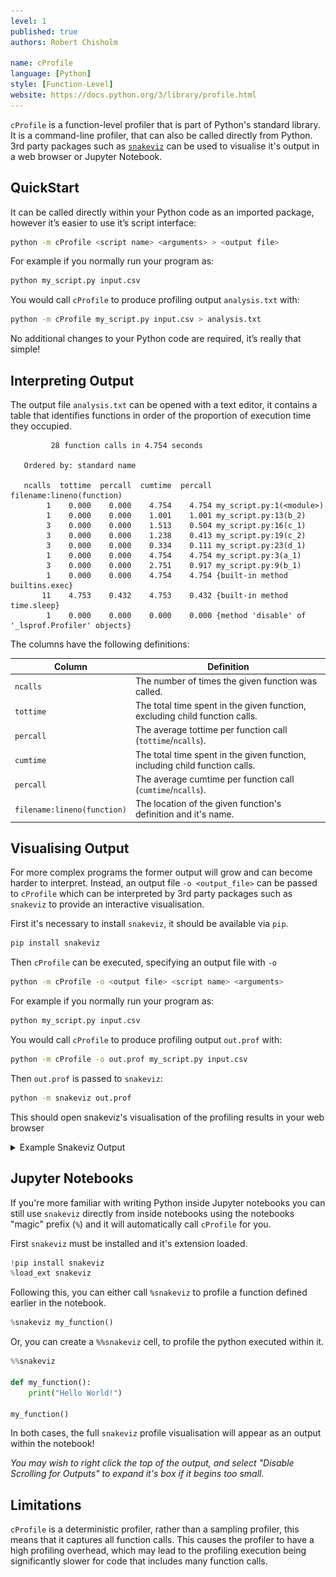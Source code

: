 ```yaml
---
level: 1
published: true
authors: Robert Chisholm

name: cProfile
language: [Python]
style: [Function-Level]
website: https://docs.python.org/3/library/profile.html
---
```


`cProfile` is a function-level profiler that is part of Python's standard library. It is a command-line profiler, that can also be called directly from Python. 3rd party packages such as [`snakeviz`](https://jiffyclub.github.io/snakeviz/) can be used to visualise it's output in a web browser or Jupyter Notebook.

<!--more-->

## QuickStart

It can be called directly within your Python code as an imported package, however it’s easier to use it’s script interface:

```sh
python -m cProfile <script name> <arguments> > <output file>
```

For example if you normally run your program as:

```sh
python my_script.py input.csv
```

You would call `cProfile` to produce profiling output `analysis.txt` with:

```sh
python -m cProfile my_script.py input.csv > analysis.txt
```

No additional changes to your Python code are required, it’s really that simple!

## Interpreting Output

The output file `analysis.txt` can be opened with a text editor, it contains a table that identifies functions in order of the proportion of execution time they occupied.

```
         28 function calls in 4.754 seconds

   Ordered by: standard name

   ncalls  tottime  percall  cumtime  percall filename:lineno(function)
        1    0.000    0.000    4.754    4.754 my_script.py:1(<module>)
        1    0.000    0.000    1.001    1.001 my_script.py:13(b_2)
        3    0.000    0.000    1.513    0.504 my_script.py:16(c_1)
        3    0.000    0.000    1.238    0.413 my_script.py:19(c_2)
        3    0.000    0.000    0.334    0.111 my_script.py:23(d_1)
        1    0.000    0.000    4.754    4.754 my_script.py:3(a_1)
        3    0.000    0.000    2.751    0.917 my_script.py:9(b_1)
        1    0.000    0.000    4.754    4.754 {built-in method builtins.exec}
       11    4.753    0.432    4.753    0.432 {built-in method time.sleep}
        1    0.000    0.000    0.000    0.000 {method 'disable' of '_lsprof.Profiler' objects}
```

The columns have the following definitions:

| Column | Definition |
|---------|---------------------------------------------------|
| `ncalls`  | The number of times the given function was called. |
| `tottime` | The total time spent in the given function, excluding child function calls. |
| `percall` | The average tottime per function call (`tottime`/`ncalls`). |
| `cumtime` | The total time spent in the given function, including child function calls. |
| `percall` | The average cumtime per function call (`cumtime`/`ncalls`). |
| `filename:lineno(function)` | The location of the given function's definition and it's name. |


## Visualising Output

For more complex programs the former output will grow and can become harder to interpret. Instead, an output file `-o <output_file>` can be passed to `cProfile` which can be interpreted by 3rd party packages such as `snakeviz` to provide an interactive visualisation.

First it's necessary to install `snakeviz`, it should be available via `pip`.

```sh
pip install snakeviz
```

Then `cProfile` can be executed, specifying an output file with `-o`

```sh
python -m cProfile -o <output file> <script name> <arguments>
```

For example if you normally run your program as:

```sh
python my_script.py input.csv
```

You would call `cProfile` to produce profiling output `out.prof` with:

```sh
python -m cProfile -o out.prof my_script.py input.csv
```

Then `out.prof` is passed to `snakeviz`:

```sh
python -m snakeviz out.prof
```

This should open snakeviz's visualisation of the profiling results in your web browser

<details markdown="block">
<summary>Example Snakeviz Output</summary>

![A web page, with a central diagram representing a call-stack, with the root at the top and the horizontal axis representing the duration of each call. Below this diagram is the top of a table detailing the statistics of individual methods.](/assets/snakeviz-example.png) An example of the default 'icicle' visualisation provided by `snakeviz`.

The icicle diagram displayed by `snakeviz` represents an aggregate of the call stack during the execution of the profiled code.
The box which fills the top row represents the the root call, filling the row shows that it occupied 100% of the runtime.
The second row holds the child methods called from the root, with their widths relative to the proportion of runtime they occupied.
This continues with each subsequent row, however where a method only occupies 50% of the runtime, it's children can only occupy a maximum of that runtime hence the appearance of "icicles" as each row gets narrower when the overhead of methods with no further children is accounted for.

By clicking a box within the diagram, it will "zoom" making the selected box the root allowing more detail to be explored. The diagram is limited to 10 rows by default ("Depth") and methods with a relatively small proportion of the runtime are hidden ("Cutoff").

As you hover each box, information to the left of the diagram updates specifying the location of the method and for how long it ran.

</details>

## Jupyter Notebooks

If you're more familiar with writing Python inside Jupyter notebooks you can still use  `snakeviz` directly from inside notebooks using the notebooks "magic" prefix (`%`) and it will automatically call `cProfile` for you.

First `snakeviz` must be installed and it's extension loaded.

```py
!pip install snakeviz
%load_ext snakeviz
```

Following this, you can either call `%snakeviz` to profile a function defined earlier in the notebook.

```py
%snakeviz my_function()
```

Or, you can create a `%%snakeviz` cell, to profile the python executed within it.

```py
%%snakeviz

def my_function():
    print("Hello World!")

my_function()
```

In both cases, the full `snakeviz` profile visualisation will appear as an output within the notebook!

*You may wish to right click the top of the output, and select "Disable Scrolling for Outputs" to expand it's box if it begins too small.*

## Limitations

`cProfile` is a deterministic profiler, rather than a sampling profiler, this means that it captures all function calls. This causes the profiler to have a high profiling overhead, which may lead to the profiling execution being significantly slower for code that includes many function calls.
